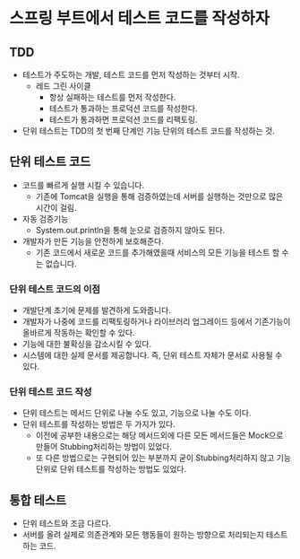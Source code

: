 # 스프링 부트에서 테스트 코드를 작성하자

## TDD
- 테스트가 주도하는 개발, 테스트 코드를 먼저 작성하는 것부터 시작.
  + 레드 그린 사이클 
    * 항상 실패하는 테스트를 먼저 작성한다. 
    * 테스트가 통과하는 프로덕션 코드를 작성한다.
    * 테스트가 통과하면 프로덕션 코드를 리팩토링.
- 단위 테스트는 TDD의 첫 번째 단계인 기능 단위의 테스트 코드를 작성하는 것.

## 단위 테스트 코드
- 코드를 빠르게 실행 시킬 수 있습니다.
  + 기존에 Tomcat을 실행을 통해 검증하였는데 서버를 실행하는 것만으로 많은 시간이 걸림.
- 자동 검증기능
  + System.out.println을 통해 눈으로 검증하지 않아도 된다.
- 개발자가 만든 기능을 안전하게 보호해준다.
  + 기존 코드에서 새로운 코드를 추가해였을때 서비스의 모든 기능을 테스트 할 수는 없습니다.

### 단위 테스트 코드의 이점
- 개발단계 초기에 문제를 발견하게 도와줍니다.
- 개발자가 나중에 코드를 리팩토링하거나 라이브러리 업그레이드 등에서 기존기능이 올바르게 작동하는 확인할 수 있다.
- 기능에 대한 불확싱을 감소시킬 수 있다.
- 시스템에 대한 실제 문서를 제공합니다. 즉, 단위 테스트 자체가 문서로 사용될 수 있다.

### 단위 테스트 코드 작성
- 단위 테스트는 메서드 단위로 나눌 수도 있고, 기능으로 나눌 수도 이다.
- 단위 테스트를 작성하는 방법은 두 가지가 있다.
  + 이전에 공부한 내용으로는 해당 메서드외에 다른 모든 메서드들은 Mock으로 만들어 Stubbing처리하는 방법이 있었다.
  + 또 다른 방법으로는 구현되어 있는 부분까지 굳이 Stubbing처리하지 않고 기능단위로 단위 테스트를 작성하는 방법도 있었다.
    
## 통합 테스트
- 단위 테스트와 조금 다르다.
- 서버를 올려 실제로 의존관계와 모든 행동들이 원하는 방향으로 처리되는지 테스트하는 코드.
